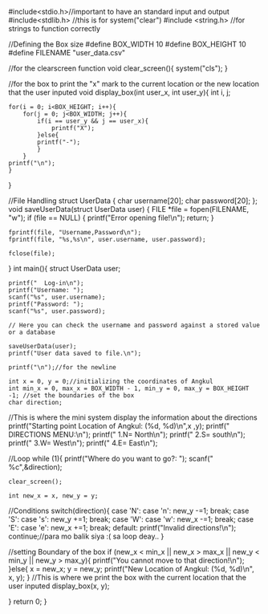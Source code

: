 #include<stdio.h>//important to have an standard input and output
#include<stdlib.h> //this is for system("clear")
#include <string.h> //for strings to function correctly

//Defining the Box size
#define BOX_WIDTH 10
#define BOX_HEIGHT 10
#define FILENAME "user_data.csv"

//for the clearscreen function
void clear_screen(){
    system("cls");
       }

//for the box to print the "x" mark to the current location or the new location that the user inputed
void display_box(int user_x, int user_y){
    int i, j;

    for(i = 0; i<BOX_HEIGHT; i++){
        for(j = 0; j<BOX_WIDTH; j++){
            if(i == user_y && j == user_x){
                printf("X");
            }else{
            printf("-");
            }
        }
    printf("\n");
    }
}

//File Handling
struct UserData {
    char username[20];
    char password[20];
};
void saveUserData(struct UserData user) {
    FILE *file = fopen(FILENAME, "w");
    if (file == NULL) {
        printf("Error opening file!\n");
        return;
    }

    fprintf(file, "Username,Password\n");
    fprintf(file, "%s,%s\n", user.username, user.password);

    fclose(file);
}
int main(){
    struct UserData user;

    printf("  Log-in\n");
    printf("Username: ");
    scanf("%s", user.username);
    printf("Password: ");
    scanf("%s", user.password);

    // Here you can check the username and password against a stored value or a database

    saveUserData(user);
    printf("User data saved to file.\n");

    printf("\n");//for the newline

    int x = 0, y = 0;//initializing the coordinates of Angkul
    int min_x = 0, max_x = BOX_WIDTH - 1, min_y = 0, max_y = BOX_HEIGHT -1; //set the boundaries of the box
    char direction;

//This is where the mini system display the information about the directions
    printf("Starting point Location of Angkul: (%d, %d)\n",x ,y);
    printf("  DIRECTIONS MENU:\n");
    printf(" 1.N= North\n");
    printf(" 2.S= south\n");
    printf(" 3.W= West\n");
    printf(" 4.E= East\n");

//Loop
    while (1){
        printf("Where do you want to go?: ");
        scanf(" %c",&direction);

    clear_screen();

    int new_x = x, new_y = y;

//Conditions
    switch(direction){
        case 'N':
        case 'n':
            new_y -=1;
            break;
        case 'S':
        case 's':
            new_y +=1;
        break;
        case 'W':
        case 'w':
            new_x -=1;
            break;
        case 'E':
        case 'e':
            new_x +=1;
            break;
        default:
            printf("Invalid directions!\n");
            continue;//para mo balik siya :( sa loop deay..
    }

//setting Boundary of the box
    if (new_x < min_x || new_x > max_x || new_y < min_y || new_y > max_y){
        printf("You cannot move to that direction!\n");
    }else{
        x = new_x;
        y = new_y;
        printf("New Location of Angkul: (%d, %d)\n", x, y);
    }
//This is where we print the box with the current location that the user inputed
    display_box(x, y);

}
return 0;
}
